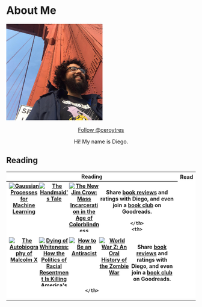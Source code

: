 # About Me

<img src="images/me.jpg" style="width:256px;height:256px;">

<p style="text-align: center;"><a href="https://twitter.com/ceroytres?ref_src=twsrc%5Etfw" class="twitter-follow-button" data-show-count="false">Follow @ceroytres</a><script async src="https://platform.twitter.com/widgets.js" charset="utf-8"></script></p>

<p style="text-align: center;">Hi! My name is Diego.</p>



## Reading


<table style="text-align:center; background-color: #ffffff;">
  <tr>
    <th>Reading</th>
    <th>Read</th> 
  </tr>
  <tr>
    <th>
<style type="text/css" media="screen">
        .gr_grid_container {
          /* customize grid container div here. eg: width: 500px; */
        }

        .gr_grid_book_container {
          /* customize book cover container div here */
          float: left;
          width: 80px;
          height: 130px;
          padding: 0px 0px;
          overflow: hidden;
        }
</style>
<div id="gr_grid_widget_1600324707">
        <!-- Show static html as a placeholder in case js is not enabled - javascript include will override this if things work -->
<div class="gr_grid_container">
    <div class="gr_grid_book_container"><a title="Gaussian Processes for Machine Learning" rel="nofollow" href="https://www.goodreads.com/book/show/148010.Gaussian_Processes_for_Machine_Learning"><img alt="Gaussian Processes for Machine Learning" border="0" src="https://i.gr-assets.com/images/S/compressed.photo.goodreads.com/books/1347745744l/148010._SX98_.jpg" /></a></div>
    <div class="gr_grid_book_container"><a title="The Handmaid's Tale (The Handmaid's Tale, #1)" rel="nofollow" href="https://www.goodreads.com/book/show/38447.The_Handmaid_s_Tale"><img alt="The Handmaid's Tale" border="0" src="https://i.gr-assets.com/images/S/compressed.photo.goodreads.com/books/1578028274l/38447._SX98_.jpg" /></a></div>
    <div class="gr_grid_book_container"><a title="The New Jim Crow: Mass Incarceration in the Age of Colorblindness" rel="nofollow" href="https://www.goodreads.com/book/show/51631319-the-new-jim-crow"><img alt="The New Jim Crow: Mass Incarceration in the Age of Colorblindness" border="0" src="https://i.gr-assets.com/images/S/compressed.photo.goodreads.com/books/1574751065l/51631319._SX98_SY160_.jpg" /></a></div>
  <noscript><br/>Share <a rel="nofollow" href="/">book reviews</a> and ratings with Diego, and even join a <a rel="nofollow" href="/group">book club</a> on Goodreads.</noscript>
  </div>

</div>
      <script src="https://www.goodreads.com/review/grid_widget/116671508.Diego's%20currently-reading%20book%20montage?cover_size=medium&hide_link=true&hide_title=true&num_books=20&order=a&shelf=currently-reading&sort=date_added&widget_id=1600324707" type="text/javascript" charset="utf-8"></script>


    </th>
    <th>
<style type="text/css" media="screen">
        .gr_grid_container {
          /* customize grid container div here. eg: width: 500px; */
        }

        .gr_grid_book_container {
          /* customize book cover container div here */
          float: left;
          width: 80px;
          height: 130px;
          padding: 0px 0px;
          overflow: hidden;
        }
</style>
<div id="gr_grid_widget_1600324406">
        <!-- Show static html as a placeholder in case js is not enabled - javascript include will override this if things work -->
<div class="gr_grid_container">
<div class="gr_grid_book_container"><a title="The Autobiography of Malcolm X" rel="nofollow" href="https://www.goodreads.com/book/show/92057.The_Autobiography_of_Malcolm_X"><img alt="The Autobiography of Malcolm X" border="0" src="https://i.gr-assets.com/images/S/compressed.photo.goodreads.com/books/1434682864l/92057._SX98_.jpg" /></a></div>
    <div class="gr_grid_book_container"><a title="Dying of Whiteness: How the Politics of Racial Resentment Is Killing America's Heartland" rel="nofollow" href="https://www.goodreads.com/book/show/40697553-dying-of-whiteness"><img alt="Dying of Whiteness: How the Politics of Racial Resentment Is Killing America's Heartland" border="0" src="https://i.gr-assets.com/images/S/compressed.photo.goodreads.com/books/1542018964l/40697553._SX98_.jpg" /></a></div>
    <div class="gr_grid_book_container"><a title="How to Be an Antiracist" rel="nofollow" href="https://www.goodreads.com/book/show/40265832-how-to-be-an-antiracist"><img alt="How to Be an Antiracist" border="0" src="https://i.gr-assets.com/images/S/compressed.photo.goodreads.com/books/1560163756l/40265832._SX98_.jpg" /></a></div>
    <div class="gr_grid_book_container"><a title="World War Z: An Oral History of the Zombie War" rel="nofollow" href="https://www.goodreads.com/book/show/8908.World_War_Z"><img alt="World War Z: An Oral History of the Zombie War" border="0" src="https://i.gr-assets.com/images/S/compressed.photo.goodreads.com/books/1528312647l/8908._SX98_.jpg" /></a></div>
  <noscript><br/>Share <a rel="nofollow" href="/">book reviews</a> and ratings with Diego, and even join a <a rel="nofollow" href="/group">book club</a> on Goodreads.</noscript>
  </div>

</div>
      <script src="https://www.goodreads.com/review/grid_widget/116671508.Diego's%20read%20book%20montage?cover_size=medium&hide_link=true&hide_title=true&num_books=20&order=a&shelf=read&sort=date_added&widget_id=1600324406" type="text/javascript" charset="utf-8"></script>

    </th>
  </tr>
</table>